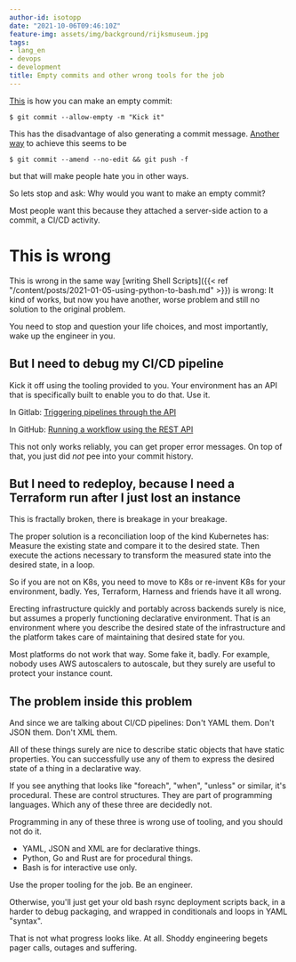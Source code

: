 ```yaml
---
author-id: isotopp
date: "2021-10-06T09:46:10Z"
feature-img: assets/img/background/rijksmuseum.jpg
tags:
- lang_en
- devops
- development
title: Empty commits and other wrong tools for the job
---
```


[This]( https://twitter.com/akrey/status/1445656529877680129) is how you can make an empty commit:

```console
$ git commit --allow-empty -m "Kick it"
```

This has the disadvantage of also generating a commit message.
[Another way]( https://twitter.com/akrey/status/1445656529877680129) to achieve this seems to be

```console
$ git commit --amend --no-edit && git push -f
```

but that will make people hate you in other ways.

So lets stop and ask:
Why would you want to make an empty commit?

Most people want this because they attached a server-side action to a commit, a CI/CD activity.

# This is wrong

This is wrong in the same way [writing Shell Scripts]({{< ref "/content/posts/2021-01-05-using-python-to-bash.md" >}}) is wrong:
It kind of works, but now you have another, worse problem and still no solution to the original problem.

You need to stop and question your life choices, and most importantly, wake up the engineer in you.

## But I need to debug my CI/CD pipeline

Kick it off using the tooling provided to you.
Your environment has an API that is specifically built to enable you to do that.
Use it.

In Gitlab:
[Triggering pipelines through the API ](https://docs.gitlab.com/ee/ci/triggers/)

In GitHub:
[Running a workflow using the REST API](https://docs.github.com/en/actions/managing-workflow-runs/manually-running-a-workflow#running-a-workflow-using-the-rest-api)

This not only works reliably, you can get proper error messages.
On top of that, you just did *not* pee into your commit history.

## But I need to redeploy, because I need a Terraform run after I just lost an instance

This is fractally broken, there is breakage in your breakage.

The proper solution is a reconciliation loop of the kind Kubernetes has: Measure the existing state and compare it to the desired state. Then execute the actions necessary to transform the measured state into the desired state, in a loop. 

So if you are not on K8s, you need to move to K8s or re-invent K8s for your environment, badly.
Yes, Terraform, Harness and friends have it all wrong.

Erecting infrastructure quickly and portably across backends surely is nice, but assumes a properly functioning declarative environment.
That is an environment where you describe the desired state of the infrastructure and the platform takes care of maintaining that desired state for you.

Most platforms do not work that way.
Some fake it, badly.
For example, nobody uses AWS autoscalers to autoscale, but they surely are useful to protect your instance count.

## The problem inside this problem

And since we are talking about CI/CD pipelines:
Don't YAML them. Don't JSON them. Don't XML them.

All of these things surely are nice to describe static objects that have static properties.
You can successfully use any of them to express the desired state of a thing in a declarative way.

If you see anything that looks like "foreach", "when", "unless" or similar, it's procedural.
These are control structures.
They are part of programming languages.
Which any of these three are decidedly not.

Programming in any of these three is wrong use of tooling, and you should not do it.

- YAML, JSON and XML are for declarative things.
- Python, Go and Rust are for procedural things.
- Bash is for interactive use only.

Use the proper tooling for the job.
Be an engineer.

Otherwise, you'll just get your old bash rsync deployment scripts back, in a harder to debug packaging, and wrapped in conditionals and loops in YAML "syntax".

That is not what progress looks like.
At all.
Shoddy engineering begets pager calls, outages and suffering.


